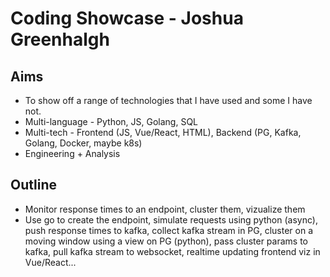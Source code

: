 # Coding Showcase - Joshua Greenhalgh

## Aims

- To show off a range of technologies that I have used and some I have not.
- Multi-language - Python, JS, Golang, SQL
- Multi-tech - Frontend (JS, Vue/React, HTML), Backend (PG, Kafka, Golang, Docker, maybe k8s)
- Engineering + Analysis

## Outline

- Monitor response times to an endpoint, cluster them, vizualize them
- Use go to create the endpoint, simulate requests using python (async), push response times to kafka, collect kafka stream in PG, cluster on a moving window using a view on PG (python), pass cluster params to kafka, pull kafka stream to websocket, realtime updating frontend viz in Vue/React...